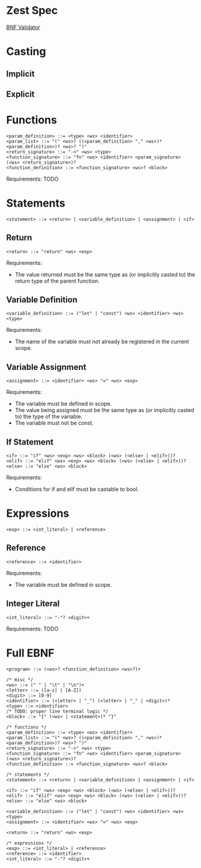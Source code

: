 # Zest Spec
[BNF Validator](https://bnfplayground.pauliankline.com/)
# Casting
## Implicit
## Explicit
# Functions
```
<param_definition> ::= <type> <ws> <identifier>
<param_list> ::= "(" <ws>? ((<param_definition> "," <ws>)* <param_definition>)? <ws>? ")"
<return_signature> ::= "->" <ws> <type>
<function_signature> ::= "fn" <ws> <identifier> <param_signature> (<ws> <return_signature>)?
<function_definition> ::= <function_signature> <ws>? <block>
```
Requirements: TODO
# Statements
```
<statement> ::= <return> | <variable_definition> | <assignment> | <if>
```
## Return
```
<return> ::= "return" <ws> <exp>
```
Requirements:
- The value returned must be the same type as (or implicitly casted to) the return type of the parent function.

## Variable Definition
```
<variable_definition> ::= ("let" | "const") <ws> <identifier> <ws> <type>
```
Requirements:
- The name of the variable must not already be registered in the current scope.

## Variable Assignment
```
<assignment> ::= <identifier> <ws> "=" <ws> <exp>
```
Requirements:
- The variable must be defined in scope.
- The value being assigned must be the same type as (or implicitly casted to) the type of the variable.
- The variable must not be const.

## If Statement
```
<if> ::= "if" <ws> <exp> <ws> <block> (<ws> (<else> | <elif>))?
<elif> ::= "elif" <ws> <exp> <ws> <block> (<ws> (<else> | <elif>))?
<else> ::= "else" <ws> <block>
```
Requirements:
- Conditions for if and elif must be castable to bool.

# Expressions
```
<exp> ::= <int_literal> | <reference>
```

## Reference
```
<reference> ::= <identifier>
```
Requirements:
- The variable must be defined in scope.

## Integer Literal
```
<int_literal> ::= "-"? <digit>+
```
Requirements: TODO

# Full EBNF
```
<program> ::= (<ws>? <function_definition> <ws>?)+

/* misc */
<ws> ::= (" " | "\t" | "\n")+ 
<letter> ::= ([a-z] | [A-Z])
<digit> ::= [0-9]
<identifier> ::= (<letter> | "_") (<letter> | "_" | <digit>)*
<type> ::= <identifier>
/* TODO: proper line terminal logic */
<block> ::= "{" (<ws> | <statement>)* "}"

/* functions */
<param_definition> ::= <type> <ws> <identifier>
<param_list> ::= "(" <ws>? ((<param_definition> "," <ws>)* <param_definition>)? <ws>? ")"
<return_signature> ::= "->" <ws> <type>
<function_signature> ::= "fn" <ws> <identifier> <param_signature> (<ws> <return_signature>)?
<function_definition> ::= <function_signature> <ws>? <block>

/* statements */
<statement> ::= <return> | <variable_definition> | <assignment> | <if>

<if> ::= "if" <ws> <exp> <ws> <block> (<ws> (<else> | <elif>))?
<elif> ::= "elif" <ws> <exp> <ws> <block> (<ws> (<else> | <elif>))?
<else> ::= "else" <ws> <block>

<variable_definition> ::= ("let" | "const") <ws> <identifier> <ws> <type>
<assignment> ::= <identifier> <ws> "=" <ws> <exp>

<return> ::= "return" <ws> <exp>

/* expressions */
<exp> ::= <int_literal> | <reference>
<reference> ::= <identifier>
<int_literal> ::= "-"? <digit>+
```
